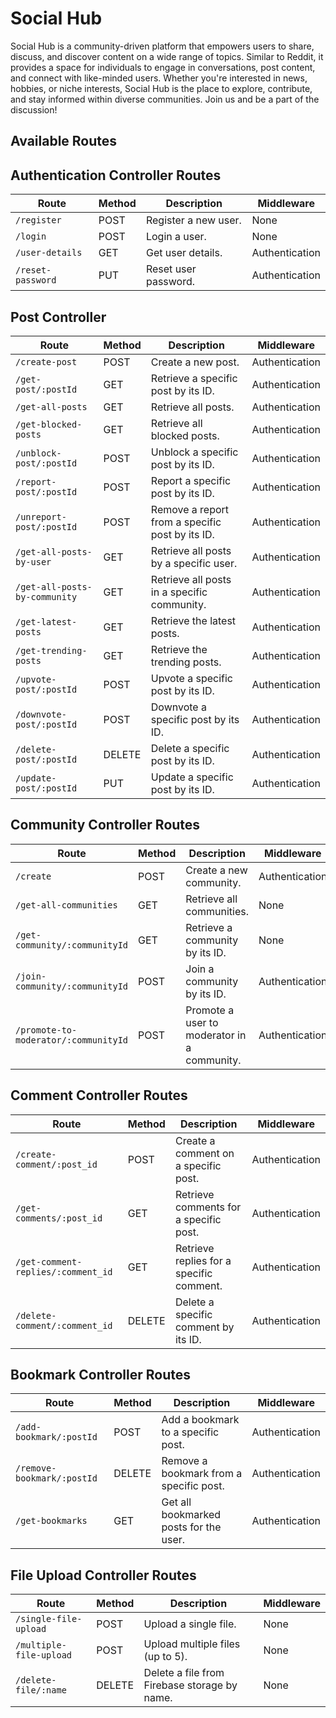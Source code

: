 # Social Hub

Social Hub is a community-driven platform that empowers users to share, discuss, and discover content on a wide range of topics. Similar to Reddit, it provides a space for individuals to engage in conversations, post content, and connect with like-minded users. Whether you're interested in news, hobbies, or niche interests, Social Hub is the place to explore, contribute, and stay informed within diverse communities. Join us and be a part of the discussion!


## Available Routes

## Authentication Controller Routes

| Route                 | Method | Description                                      | Middleware           |
|-----------------------|--------|--------------------------------------------------|-----------------------|
| `/register`           | POST   | Register a new user.                            | None                  |
| `/login`              | POST   | Login a user.                                   | None                  |
| `/user-details`       | GET    | Get user details.                               | Authentication       |
| `/reset-password`     | PUT    | Reset user password.                            | Authentication       |


## Post Controller

| Route                     | Method | Description                                         | Middleware           |
|---------------------------|--------|-----------------------------------------------------|-----------------------|
| `/create-post`            | POST   | Create a new post.                                 | Authentication       |
| `/get-post/:postId`       | GET    | Retrieve a specific post by its ID.               | Authentication       |
| `/get-all-posts`          | GET    | Retrieve all posts.                                | Authentication       |
| `/get-blocked-posts`      | GET    | Retrieve all blocked posts.                        | Authentication       |
| `/unblock-post/:postId`   | POST   | Unblock a specific post by its ID.                | Authentication       |
| `/report-post/:postId`    | POST   | Report a specific post by its ID.                 | Authentication       |
| `/unreport-post/:postId`  | POST   | Remove a report from a specific post by its ID.   | Authentication       |
| `/get-all-posts-by-user`  | GET    | Retrieve all posts by a specific user.            | Authentication       |
| `/get-all-posts-by-community` | GET | Retrieve all posts in a specific community.     | Authentication       |
| `/get-latest-posts`       | GET    | Retrieve the latest posts.                        | Authentication       |
| `/get-trending-posts`     | GET    | Retrieve the trending posts.                      | Authentication       |
| `/upvote-post/:postId`    | POST   | Upvote a specific post by its ID.                 | Authentication       |
| `/downvote-post/:postId`  | POST   | Downvote a specific post by its ID.               | Authentication       |
| `/delete-post/:postId`    | DELETE | Delete a specific post by its ID.                 | Authentication       |
| `/update-post/:postId`    | PUT    | Update a specific post by its ID.                 | Authentication       |

## Community Controller Routes

| Route                                 | Method | Description                                         | Middleware           |
|---------------------------------------|--------|-----------------------------------------------------|-----------------------|
| `/create`                             | POST   | Create a new community.                            | Authentication       |
| `/get-all-communities`                | GET    | Retrieve all communities.                          | None                  |
| `/get-community/:communityId`         | GET    | Retrieve a community by its ID.                    | None                  |
| `/join-community/:communityId`         | POST   | Join a community by its ID.                        | Authentication       |
| `/promote-to-moderator/:communityId`   | POST   | Promote a user to moderator in a community.        | Authentication       |

## Comment Controller Routes

| Route                                  | Method | Description                                      | Middleware           |
|----------------------------------------|--------|--------------------------------------------------|-----------------------|
| `/create-comment/:post_id`             | POST   | Create a comment on a specific post.            | Authentication       |
| `/get-comments/:post_id`               | GET    | Retrieve comments for a specific post.          | Authentication       |
| `/get-comment-replies/:comment_id`     | GET    | Retrieve replies for a specific comment.        | Authentication       |
| `/delete-comment/:comment_id`          | DELETE | Delete a specific comment by its ID.            | Authentication       |

## Bookmark Controller Routes

| Route                                   | Method | Description                                      | Middleware           |
|-----------------------------------------|--------|--------------------------------------------------|-----------------------|
| `/add-bookmark/:postId`                 | POST   | Add a bookmark to a specific post.              | Authentication       |
| `/remove-bookmark/:postId`              | DELETE | Remove a bookmark from a specific post.         | Authentication       |
| `/get-bookmarks`                        | GET    | Get all bookmarked posts for the user.          | Authentication       |

## File Upload Controller Routes

| Route                                | Method | Description                                      | Middleware           |
|--------------------------------------|--------|--------------------------------------------------|-----------------------|
| `/single-file-upload`                | POST   | Upload a single file.                           | None                  |
| `/multiple-file-upload`              | POST   | Upload multiple files (up to 5).               | None                  |
| `/delete-file/:name`                 | DELETE | Delete a file from Firebase storage by name.   | None                  |


